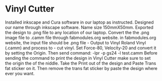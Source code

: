 # Vinyl Cutter
Installed inkscape and Cura software in our laptop as instructed.
Designed our name through inkscape software.
Name size 150mmX50mm.
Exported the design to .png file to any location of our laptop.
Convert the the .png image file to .camm file through fabmodules.org website.
in fabmodules.org website, the input file should be .png file - Output to Vinyl Roland Vinyl (.camm) and process to - cut vinyl.
Set Force-80, Velocity-20 and convert it by setting the Origin.
Then send command: -lpr -p gs24 -l test.camm
Before sending the command to print the design in Vinyl Cutter make sure to set the origin the of the niddle.
Take the Print out of the design and Paste Trans fat sticker on it.
Then remove the trans fat sticker by paste the design where ever you want.

